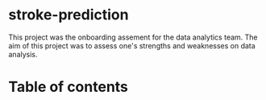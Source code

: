 # stroke-prediction
This project was the onboarding assement for the data analytics team. The aim of this project was to assess one's strengths and weaknesses on data analysis.

# Table of contents
